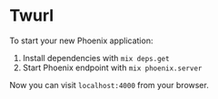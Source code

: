 # Twurl

To start your new Phoenix application:

1. Install dependencies with `mix deps.get`
2. Start Phoenix endpoint with `mix phoenix.server`

Now you can visit `localhost:4000` from your browser.
